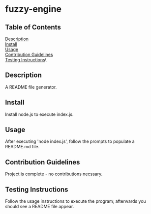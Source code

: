 # fuzzy-engine

## Table of Contents
[Description](#description)\
[Install](#install)\
[Usage](#usage)\
[Contribution Guidelines](#contribution-guidelines)\
[Testing Instructions](#testing-instructions)\

## Description
A README file generator.

## Install
Install node.js to execute index.js.

## Usage
After executing 'node index.js', follow the prompts to populate a README.md file.

## Contribution Guidelines
Project is complete - no contributions necssary.

## Testing Instructions
Follow the usage instructions to execute the program; afterwards you should see a README file appear.

